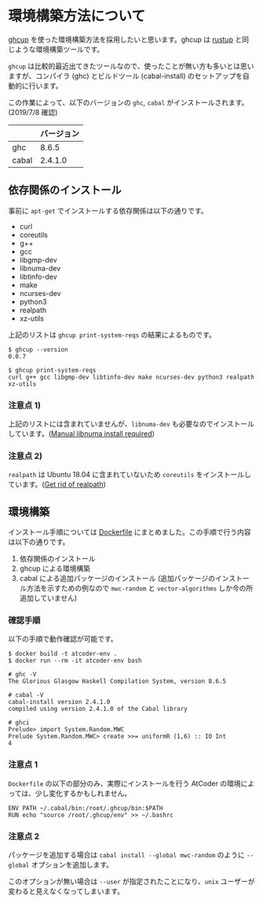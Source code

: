 # 環境構築方法について

[ghcup](https://www.haskell.org/ghcup/) を使った環境構築方法を採用したいと思います。ghcup は [rustup](https://rustup.rs/) と同じような環境構築ツールです。

`ghcup` は比較的最近出てきたツールなので、使ったことが無い方も多いとは思いますが、コンパイラ (ghc) とビルドツール (cabal-install) のセットアップを自動的に行います。

この作業によって、以下のバージョンの `ghc`, `cabal` がインストールされます。(2019/7/8 確認)

　| バージョン
----|----
ghc | 8.6.5
cabal | 2.4.1.0

## 依存関係のインストール

事前に `apt-get` でインストールする依存関係は以下の通りです。

- curl
- coreutils
- g++
- gcc
- libgmp-dev
- libnuma-dev
- libtinfo-dev
- make
- ncurses-dev
- python3
- realpath
- xz-utils

上記のリストは `ghcup print-system-reqs` の結果によるものです。

```shell
$ ghcup --version
0.0.7

$ ghcup print-system-reqs
curl g++ gcc libgmp-dev libtinfo-dev make ncurses-dev python3 realpath xz-utils
```

### 注意点 1)

上記のリストには含まれていませんが、`libnuma-dev` も必要なのでインストールしています。([Manual libnuma install required](https://gitlab.haskell.org/haskell/ghcup/issues/58))

### 注意点 2)

`realpath` は Ubuntu 18.04 に含まれていないため `coreutils` をインストールしています。([Get rid of realpath](https://gitlab.haskell.org/haskell/ghcup/issues/31))

## 環境構築

インストール手順については [Dockerfile](./Dockerfile) にまとめました。この手順で行う内容は以下の通りです。

1. 依存関係のインストール
1. ghcup による環境構築
1. cabal による追加パッケージのインストール (追加パッケージのインストール方法を示すための例なので `mwc-random` と `vector-algorithms` しか今の所追加していません)

### 確認手順

以下の手順で動作確認が可能です。

```
$ docker build -t atcoder-env .
$ docker run --rm -it atcoder-env bash

# ghc -V
The Glorious Glasgow Haskell Compilation System, version 8.6.5

# cabal -V
cabal-install version 2.4.1.0
compiled using version 2.4.1.0 of the Cabal library

# ghci
Prelude> import System.Random.MWC
Prelude System.Random.MWC> create >>= uniformR (1,6) :: IO Int
4
```

### 注意点 1

`Dockerfile` の以下の部分のみ、実際にインストールを行う AtCoder の環境によっては、少し変化するかもしれません。

```dockefile
ENV PATH ~/.cabal/bin:/root/.ghcup/bin:$PATH
RUN echo "source /root/.ghcup/env" >> ~/.bashrc
```

### 注意点 2

パッケージを追加する場合は `cabal install --global mwc-random` のように `--global` オプションを追加します。

このオプションが無い場合は `--user` が指定されたことになり、`unix` ユーザーが変わると見えなくなってしまいます。

